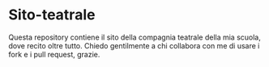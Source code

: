 # Sito-teatrale
Questa repository contiene il sito della compagnia teatrale della mia scuola, dove recito oltre tutto. Chiedo gentilmente a chi collabora con me di usare i fork e i pull request, grazie.
